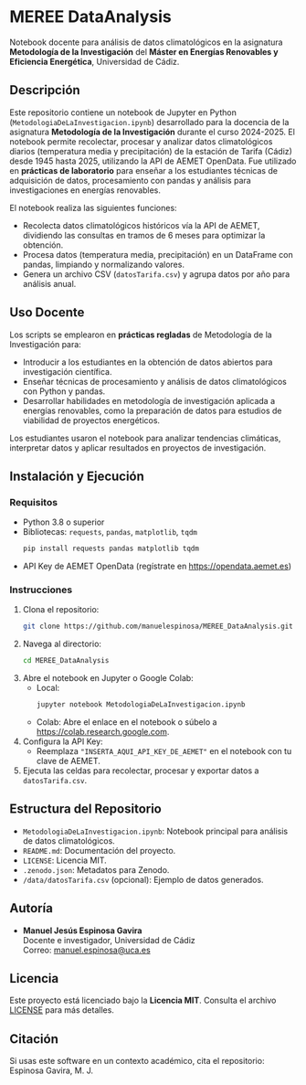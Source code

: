 # MEREE DataAnalysis

Notebook docente para análisis de datos climatológicos en la asignatura **Metodología de la Investigación** del **Máster en Energías Renovables y Eficiencia Energética**, Universidad de Cádiz.

## Descripción
Este repositorio contiene un notebook de Jupyter en Python (`MetodologiaDeLaInvestigacion.ipynb`) desarrollado para la docencia de la asignatura **Metodología de la Investigación** durante el curso 2024-2025. El notebook permite recolectar, procesar y analizar datos climatológicos diarios (temperatura media y precipitación) de la estación de Tarifa (Cádiz) desde 1945 hasta 2025, utilizando la API de AEMET OpenData. Fue utilizado en **prácticas de laboratorio** para enseñar a los estudiantes técnicas de adquisición de datos, procesamiento con pandas y análisis para investigaciones en energías renovables.

El notebook realiza las siguientes funciones:  
- Recolecta datos climatológicos históricos vía la API de AEMET, dividiendo las consultas en tramos de 6 meses para optimizar la obtención.  
- Procesa datos (temperatura media, precipitación) en un DataFrame con pandas, limpiando y normalizando valores.  
- Genera un archivo CSV (`datosTarifa.csv`) y agrupa datos por año para análisis anual.  

## Uso Docente
Los scripts se emplearon en **prácticas regladas** de Metodología de la Investigación para:  
- Introducir a los estudiantes en la obtención de datos abiertos para investigación científica.  
- Enseñar técnicas de procesamiento y análisis de datos climatológicos con Python y pandas.  
- Desarrollar habilidades en metodología de investigación aplicada a energías renovables, como la preparación de datos para estudios de viabilidad de proyectos energéticos.  

Los estudiantes usaron el notebook para analizar tendencias climáticas, interpretar datos y aplicar resultados en proyectos de investigación.

## Instalación y Ejecución
### Requisitos
- Python 3.8 o superior  
- Bibliotecas: `requests`, `pandas`, `matplotlib`, `tqdm`  
  ```bash
  pip install requests pandas matplotlib tqdm
  ```
- API Key de AEMET OpenData (regístrate en https://opendata.aemet.es)

### Instrucciones
1. Clona el repositorio:  
   ```bash
   git clone https://github.com/manuelespinosa/MEREE_DataAnalysis.git
   ```
2. Navega al directorio:  
   ```bash
   cd MEREE_DataAnalysis
   ```
3. Abre el notebook en Jupyter o Google Colab:  
   - Local:  
     ```bash
     jupyter notebook MetodologiaDeLaInvestigacion.ipynb
     ```
   - Colab: Abre el enlace en el notebook o súbelo a https://colab.research.google.com.  
4. Configura la API Key:  
   - Reemplaza `"INSERTA_AQUI_API_KEY_DE_AEMET"` en el notebook con tu clave de AEMET.  
5. Ejecuta las celdas para recolectar, procesar y exportar datos a `datosTarifa.csv`.

## Estructura del Repositorio
- `MetodologiaDeLaInvestigacion.ipynb`: Notebook principal para análisis de datos climatológicos.  
- `README.md`: Documentación del proyecto.  
- `LICENSE`: Licencia MIT.  
- `.zenodo.json`: Metadatos para Zenodo.  
- `/data/datosTarifa.csv` (opcional): Ejemplo de datos generados.

## Autoría
- **Manuel Jesús Espinosa Gavira**  
  Docente e investigador, Universidad de Cádiz  
  Correo: manuel.espinosa@uca.es  

## Licencia
Este proyecto está licenciado bajo la **Licencia MIT**. Consulta el archivo [LICENSE](LICENSE) para más detalles.

## Citación
Si usas este software en un contexto académico, cita el repositorio:  
Espinosa Gavira, M. J.
